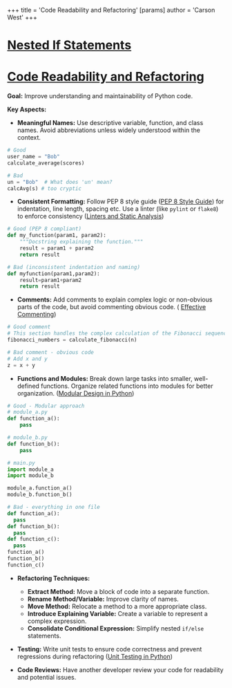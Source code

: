 +++
 title = 'Code Readability and Refactoring'
[params]
	author = 'Carson West'
+++
# [Nested If Statements](./../nested-if-statements/)
# [Code Readability and Refactoring](./../code-readability-and-refactoring/) 
**Goal:**  Improve understanding and maintainability of Python code.

**Key Aspects:**

* **Meaningful Names:** Use descriptive variable, function, and class names. Avoid abbreviations unless widely understood within the context.

```python
# Good
user_name = "Bob"
calculate_average(scores)

# Bad
un = "Bob"  # What does 'un' mean?
calcAvg(s) # too cryptic
```

* **Consistent Formatting:**  Follow PEP 8 style guide ([PEP 8 Style Guide](./../pep-8-style-guide/)) for indentation, line length, spacing etc.  Use a linter (like `pylint` or `flake8`) to enforce consistency ([Linters and Static Analysis](./../linters-and-static-analysis/))

```python
# Good (PEP 8 compliant)
def my_function(param1, param2):
    """Docstring explaining the function."""
    result = param1 + param2
    return result

# Bad (inconsistent indentation and naming)
def myfunction(param1,param2):
    result=param1+param2
    return result

```

* **Comments:** Add comments to explain complex logic or non-obvious parts of the code, but avoid commenting obvious code.  ( [Effective Commenting](./../effective-commenting/))

```python
# Good comment
# This section handles the complex calculation of the Fibonacci sequence
fibonacci_numbers = calculate_fibonacci(n)

# Bad comment - obvious code
# Add x and y
z = x + y 
```

* **Functions and Modules:** Break down large tasks into smaller, well-defined functions. Organize related functions into modules for better organization. ([Modular Design in Python](./../modular-design-in-python/))

```python
# Good - Modular approach
# module_a.py
def function_a():
    pass

# module_b.py
def function_b():
    pass

# main.py
import module_a
import module_b

module_a.function_a()
module_b.function_b()

# Bad - everything in one file
def function_a():
  pass
def function_b():
  pass
def function_c():
  pass
function_a()
function_b()
function_c()
```

* **Refactoring Techniques:**
    * **Extract Method:** Move a block of code into a separate function.
    * **Rename Method/Variable:** Improve clarity of names.
    * **Move Method:** Relocate a method to a more appropriate class.
    * **Introduce Explaining Variable:** Create a variable to represent a complex expression.
    * **Consolidate Conditional Expression:** Simplify nested `if/else` statements.


* **Testing:** Write unit tests to ensure code correctness and prevent regressions during refactoring ([Unit Testing in Python](./../unit-testing-in-python/))


* **Code Reviews:**  Have another developer review your code for readability and potential issues.


